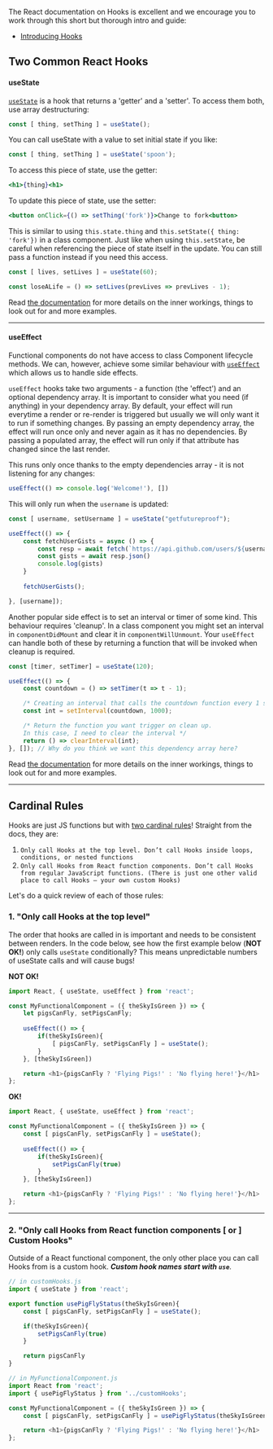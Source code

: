 The React documentation on Hooks is excellent and we encourage you to work through this short but thorough intro and guide:
- [Introducing Hooks](https://reactjs.org/docs/hooks-intro.html)

## Two Common React Hooks
#### useState
[`useState`](https://reactjs.org/docs/hooks-state.html) is a hook that returns a 'getter' and a 'setter'. To access them both, use array destructuring:
```js
const [ thing, setThing ] = useState();
```
You can call useState with a value to set initial state if you like:
```js
const [ thing, setThing ] = useState('spoon');
```
To access this piece of state, use the getter:
``` jsx
<h1>{thing}<h1>
```
To update this piece of state, use the setter:
``` jsx
<button onClick={() => setThing('fork')}>Change to fork<button>
```

This is similar to using `this.state.thing` and `this.setState({ thing: 'fork'})` in a class component. Just like when using `this.setState`, be careful when referencing the piece of state itself in the update. You can still pass a function instead if you need this access.
```js
const [ lives, setLives ] = useState(60);

const loseALife = () => setLives(prevLives => prevLives - 1);
```
Read [the documentation](https://reactjs.org/docs/hooks-state.html) for more details on the inner workings, things to look out for and more examples.
***
#### useEffect
Functional components do not have access to class Component lifecycle methods. We can, however, achieve some similar behaviour with [`useEffect`](https://reactjs.org/docs/hooks-effect.html) which allows us to handle side effects.

`useEffect` hooks take two arguments - a function (the 'effect') and an optional dependency array. It is important to consider what you need (if anything) in your dependency array. By default, your effect will run everytime a render or re-render is triggered but usually we will only want it to run if something changes. By passing an empty dependency array, the effect will run once only and never again as it has no dependencies. By passing a populated array, the effect will run only if that attribute has changed since the last render.

This runs only once thanks to the empty dependencies array - it is not listening for any changes:
```js
useEffect(() => console.log('Welcome!'), [])
```

This will only run when the `username` is updated:
```js
const [ username, setUsername ] = useState("getfutureproof");

useEffect(() => {
    const fetchUserGists = async () => {
        const resp = await fetch(`https://api.github.com/users/${username}/gists`)
        const gists = await resp.json()
        console.log(gists)
    }
    
    fetchUserGists();

}, [username]); 
```

Another popular side effect is to set an interval or timer of some kind. This behaviour requires 'cleanup'. In a class component you might set an interval in `componentDidMount` and clear it in `componentWillUnmount`. Your `useEffect` can handle both of these by returning a function that will be invoked when cleanup is required.

```js
const [timer, setTimer] = useState(120);

useEffect(() => {
    const countdown = () => setTimer(t => t - 1);

    /* Creating an interval that calls the countdown function every 1 second (1000ms)*/
    const int = setInterval(countdown, 1000);

    /* Return the function you want trigger on clean up.
    In this case, I need to clear the interval */
    return () => clearInterval(int);
}, []); // Why do you think we want this dependency array here?

```

Read [the documentation](https://reactjs.org/docs/hooks-effect.html) for more details on the inner workings, things to look out for and more examples.

***

## Cardinal Rules
Hooks are just JS functions but with [two cardinal rules](https://reactjs.org/docs/hooks-rules.html)! Straight from the docs, they are:
1. `Only call Hooks at the top level. Don’t call Hooks inside loops, conditions, or nested functions`
2. `Only call Hooks from React function components. Don’t call Hooks from regular JavaScript functions. (There is just one other valid place to call Hooks — your own custom Hooks)`


Let's do a quick review of each of those rules:

### 1. "Only call Hooks at the top level"
The order that hooks are called in is important and needs to be consistent between renders. In the code below, see how the first example below (**NOT OK!**) only calls `useState` conditionally? This means unpredictable numbers of useState calls and will cause bugs!

**NOT OK!**
```js
import React, { useState, useEffect } from 'react';

const MyFunctionalComponent = ({ theSkyIsGreen }) => {
    let pigsCanFly, setPigsCanFly;
    
    useEffect(() => {
        if(theSkyIsGreen){
            [ pigsCanFly, setPigsCanFly ] = useState();
        }
    }, [theSkyIsGreen])

    return <h1>{pigsCanFly ? 'Flying Pigs!' : 'No flying here!'}</h1>
};
```


**OK!**
```js
import React, { useState, useEffect } from 'react';

const MyFunctionalComponent = ({ theSkyIsGreen }) => {
    const [ pigsCanFly, setPigsCanFly ] = useState();
    
    useEffect(() => {
        if(theSkyIsGreen){
            setPigsCanFly(true)
        }
    }, [theSkyIsGreen])

    return <h1>{pigsCanFly ? 'Flying Pigs!' : 'No flying here!'}</h1>
};
```
***
### 2. "Only call Hooks from React function components [ or ] Custom Hooks"
Outside of a React functional component, the only other place you can call Hooks from is a custom hook. ***Custom hook names start with `use`**.*

```js
// in customHooks.js
import { useState } from 'react';

export function usePigFlyStatus(theSkyIsGreen){
    const [ pigsCanFly, setPigsCanFly ] = useState();

    if(theSkyIsGreen){
        setPigsCanFly(true)
    }

    return pigsCanFly
}

// in MyFunctionalComponent.js
import React from 'react';
import { usePigFlyStatus } from '../customHooks';

const MyFunctionalComponent = ({ theSkyIsGreen }) => {
    const [ pigsCanFly, setPigsCanFly ] = usePigFlyStatus(theSkyIsGreen);

    return <h1>{pigsCanFly ? 'Flying Pigs!' : 'No flying here!'}</h1>
};

```